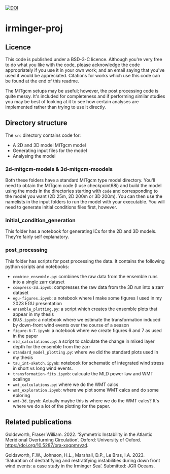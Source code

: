 [![DOI](https://zenodo.org/badge/512200960.svg)](https://zenodo.org/badge/latestdoi/512200960)
# irminger-proj

## Licence
This code is published under a BSD-3-C licence. Although you're very free to do what you like with the code, please acknowledge the code appropriately if you use it in your own work; and an email saying that you've used it would be appreciated. Citations for works which use this code can be found at the end of this readme.

The MITgcm setups may be useful; however, the post processing code is quite messy. It's included for completeness and if performing similar studies you may be best of looking at it to see how certain analyses are implemented rather than trying to use it directly.

## Directory structure
The `src` directory contains code for:
- A 2D and 3D model MITgcm model
- Generating input files for the model
- Analysing the model

### 2d-mitgcm-models \& 3d-mitgcm-moodels
Both these folders have a standard MITgcm type model directory. You'll need to obtain the MITgcm code (I use checkpoint68i) and build the model using the mods in the directories starting with `code` and corresponding to the model you want (2D 25m, 2D 200m or 3D 200m). You can then use the namelists in the input folders to run the model with your executable. You will need to generate initial conditions files first, however.

### initial_condition_generation
This folder has a notebook for generating ICs for the 2D and 3D models. They're fairly self explanatory.

### post_processing
This folder has scripts for post processing the data. It contains the following python scripts and notebooks:
- `combine_ensemble.py`: combines the raw data from the ensemble runs into a single zarr dataset
- `compress-3d.ipynb`: compresses the raw data from the 3D run into a zarr dataset
- `egu-figures.ipynb`: a notebook where I make some figures I used in my 2023 EGU presentation
- `ensemble_plotting.py`: a script which creates the ensemble plots that appear in my thesis
- `ERA5.ipynb`: a notebook where we estimate the transformation induced by down-front wind events over the course of a season
- `figure-6-7.ipynb`: a notebook where we create figures 6 and 7 as used in the paper
- `mld_calculations.py`: a script to calculate the change in mixed layer depth for the ensemble from the zarr
- `standard_model_plotting.py`: where we did the standard plots used in my thesis
- `tau_int-sketch.ipynb`: notebook for schematic of integrated wind stress in short vs long wind events.
- `transformation-fits.ipynb`: calcuate the MLD power law and WMT scalings
- `wmt_calculations.py`: where we do the WMT calcs
- `wmt_exploration.ipynb`: where we plot some WMT calcs and do some eploring
- `wmt-3d.ipynb`: Actually maybe this is where we do the WMT calcs? It's where we do a lot of the plotting for the paper.


## Related publications
Goldsworth, Fraser William. 2022. ‘Symmetric Instability in the Atlantic Meridional Overturning Circulation’. Oxford: University of Oxford. https://doi.org/10.5287/ora-xogpmrvzd.

Goldsworth, F.W., Johnson, H.L., Marshall, D.P., Le Bras, I.A. 2023. ‘Saturation of destratifying and restratifying instabilities during down front wind events: a case study in the Irminger Sea’. Submitted: JGR Oceans.
